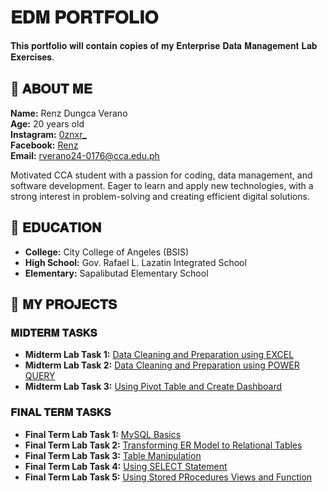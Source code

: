# 𝐄𝐃𝐌 𝐏𝐎𝐑𝐓𝐅𝐎𝐋𝐈𝐎
 𝐓𝐡𝐢𝐬 𝐩𝐨𝐫𝐭𝐟𝐨𝐥𝐢𝐨 𝐰𝐢𝐥𝐥 𝐜𝐨𝐧𝐭𝐚𝐢𝐧 𝐜𝐨𝐩𝐢𝐞𝐬 𝐨𝐟 𝐦𝐲 𝐄𝐧𝐭𝐞𝐫𝐩𝐫𝐢𝐬𝐞 𝐃𝐚𝐭𝐚 𝐌𝐚𝐧𝐚𝐠𝐞𝐦𝐞𝐧𝐭 𝐋𝐚𝐛 𝐄𝐱𝐞𝐫𝐜𝐢𝐬𝐞𝐬.

## 👤 𝐀𝐁𝐎𝐔𝐓 𝐌𝐄
**Name:** Renz Dungca Verano   
**Age:** 20 years old  
**Instagram:** [0znxr_](https://instagram.com/0znxr_)  
**Facebook:** [Renz](https://facebook.com/profile.php?id=100072849701690)  
**Email:** rverano24-0176@cca.edu.ph

Motivated CCA student with a passion for coding, data management, and software development. Eager to learn and apply new technologies, with a strong interest in problem-solving and creating efficient digital solutions.

## 🏫 𝐄𝐃𝐔𝐂𝐀𝐓𝐈𝐎𝐍
- **College:** City College of Angeles (BSIS)
- **High School:** Gov. Rafael L. Lazatin Integrated School
- **Elementary:** Sapalibutad Elementary School

## 📂 𝐌𝐘 𝐏𝐑𝐎𝐉𝐄𝐂𝐓𝐒
### 𝐌𝐈𝐃𝐓𝐄𝐑𝐌 𝐓𝐀𝐒𝐊𝐒
- **Midterm Lab Task 1:** [Data Cleaning and Preparation using EXCEL](https://github.com/rxnz03/EDM-Portfolio/blob/main/Midterm%20Lab%20Task%201/README.md)
- **Midterm Lab Task 2:** [Data Cleaning and Preparation using POWER QUERY](https://github.com/rxnz03/EDM-Portfolio/blob/main/Midterm%20Lab%20Task%202/README.md)
- **Midterm Lab Task 3:** [Using Pivot Table and Create Dashboard](https://github.com/rxnz03/EDM-Portfolio/blob/main/Midterm%20Lab%20Task%203/README.md)

### 𝐅𝐈𝐍𝐀𝐋 𝐓𝐄𝐑𝐌 𝐓𝐀𝐒𝐊𝐒
- **Final Term Lab Task 1:** [MySQL Basics](https://github.com/rxnz03/EDM-Portfolio/blob/main/Final%20Term%20Lab%20Task%201/README.md)
- **Final Term Lab Task 2:** [Transforming ER Model to Relational Tables](https://github.com/rxnz03/EDM-Portfolio/blob/main/Final%20Term%20Lab%20Task%202/README.md)
- **Final Term Lab Task 3:** [Table Manipulation](https://github.com/rxnz03/EDM-Portfolio/blob/main/Final%20Term%20Lab%20Task%203/README.md)
- **Final Term Lab Task 4:** [Using SELECT Statement](https://github.com/rxnz03/EDM-Portfolio/blob/main/Final%20Term%20Lab%20Task%204/README.md)
- **Final Term Lab Task 5:** [Using Stored PRocedures Views and Function](https://github.com/rxnz03/EDM-Portfolio/blob/main/Final%20Term%20Lab%20Task%205/README.md)


